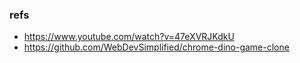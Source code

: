 ### refs
- https://www.youtube.com/watch?v=47eXVRJKdkU
- https://github.com/WebDevSimplified/chrome-dino-game-clone
